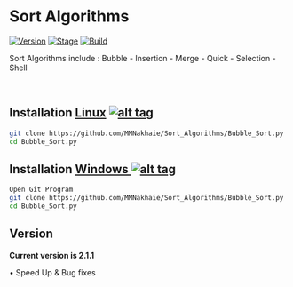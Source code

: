 <h1>Sort Algorithms</h1>
<p><a href="https://github.com/MMNakhaie/Sort_Algorithms"><img src="https://img.shields.io/badge/version-v2.1.1-blue.svg" alt="Version" data-canonical-src="https://img.shields.io/badge/XAttacker-2.1-brightgreen.svg?maxAge=259200" style="max-width:100%;"></a>
<a href="https://github.com/MMNakhaie/Sort_Algorithms"><img src="https://img.shields.io/badge/Release-Stable-orange.svg" alt="Stage" data-canonical-src="https://img.shields.io/badge/Release-Stable-orange.svg" style="max-width:100%;"></a>
<a href="https://github.com/MMNakhaie/Sort_Algorithms"><img src="https://img.shields.io/badge/Supported%20OS-Linux%2FWindows-brightgreengreen.svg" alt="Build" data-canonical-src="https://img.shields.io/badge/Supported%20OS-Linux%2FWindows-brightgreengreen.svg" style="max-width:100%;"></a></p>
<p> Sort Algorithms include : Bubble - Insertion - Merge - Quick - Selection - Shell </p>
<br>

## Installation [Linux](https://wikipedia.org/wiki/Linux) [![alt tag](http://icons.iconarchive.com/icons/dakirby309/simply-styled/32/OS-Linux-icon.png)](https://fr.wikipedia.org/wiki/Linux)

```bash
git clone https://github.com/MMNakhaie/Sort_Algorithms/Bubble_Sort.py
cd Bubble_Sort.py
```

## Installation [Windows ](https://wikipedia.org/wiki/Microsoft_Windows)[![alt tag](http://icons.iconarchive.com/icons/tatice/cristal-intense/32/Windows-icon.png)](https://fr.wikipedia.org/wiki/Microsoft_Windows)
```bash
Open Git Program
git clone https://github.com/MMNakhaie/Sort_Algorithms/Bubble_Sort.py
cd Bubble_Sort.py
```
<h2>Version</h2>
<strong>Current version is 2.1.1</strong>
<p>• Speed Up & Bug fixes<p>
